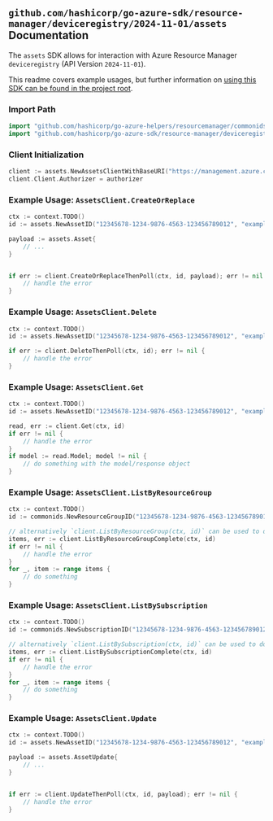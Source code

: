 
## `github.com/hashicorp/go-azure-sdk/resource-manager/deviceregistry/2024-11-01/assets` Documentation

The `assets` SDK allows for interaction with Azure Resource Manager `deviceregistry` (API Version `2024-11-01`).

This readme covers example usages, but further information on [using this SDK can be found in the project root](https://github.com/hashicorp/go-azure-sdk/tree/main/docs).

### Import Path

```go
import "github.com/hashicorp/go-azure-helpers/resourcemanager/commonids"
import "github.com/hashicorp/go-azure-sdk/resource-manager/deviceregistry/2024-11-01/assets"
```


### Client Initialization

```go
client := assets.NewAssetsClientWithBaseURI("https://management.azure.com")
client.Client.Authorizer = authorizer
```


### Example Usage: `AssetsClient.CreateOrReplace`

```go
ctx := context.TODO()
id := assets.NewAssetID("12345678-1234-9876-4563-123456789012", "example-resource-group", "assetName")

payload := assets.Asset{
	// ...
}


if err := client.CreateOrReplaceThenPoll(ctx, id, payload); err != nil {
	// handle the error
}
```


### Example Usage: `AssetsClient.Delete`

```go
ctx := context.TODO()
id := assets.NewAssetID("12345678-1234-9876-4563-123456789012", "example-resource-group", "assetName")

if err := client.DeleteThenPoll(ctx, id); err != nil {
	// handle the error
}
```


### Example Usage: `AssetsClient.Get`

```go
ctx := context.TODO()
id := assets.NewAssetID("12345678-1234-9876-4563-123456789012", "example-resource-group", "assetName")

read, err := client.Get(ctx, id)
if err != nil {
	// handle the error
}
if model := read.Model; model != nil {
	// do something with the model/response object
}
```


### Example Usage: `AssetsClient.ListByResourceGroup`

```go
ctx := context.TODO()
id := commonids.NewResourceGroupID("12345678-1234-9876-4563-123456789012", "example-resource-group")

// alternatively `client.ListByResourceGroup(ctx, id)` can be used to do batched pagination
items, err := client.ListByResourceGroupComplete(ctx, id)
if err != nil {
	// handle the error
}
for _, item := range items {
	// do something
}
```


### Example Usage: `AssetsClient.ListBySubscription`

```go
ctx := context.TODO()
id := commonids.NewSubscriptionID("12345678-1234-9876-4563-123456789012")

// alternatively `client.ListBySubscription(ctx, id)` can be used to do batched pagination
items, err := client.ListBySubscriptionComplete(ctx, id)
if err != nil {
	// handle the error
}
for _, item := range items {
	// do something
}
```


### Example Usage: `AssetsClient.Update`

```go
ctx := context.TODO()
id := assets.NewAssetID("12345678-1234-9876-4563-123456789012", "example-resource-group", "assetName")

payload := assets.AssetUpdate{
	// ...
}


if err := client.UpdateThenPoll(ctx, id, payload); err != nil {
	// handle the error
}
```
